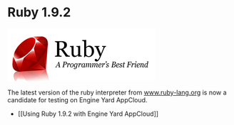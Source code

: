 # Ruby 1.9.2

![Figure 1](images/ruby-a-programmer-s-best-friend.gif)

The latest version of the ruby interpreter from www.ruby-lang.org is now a candidate for testing on Engine Yard AppCloud.

  - [[Using Ruby 1.9.2 with Engine Yard AppCloud]]
